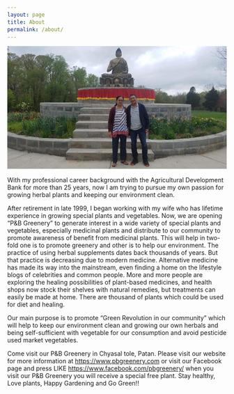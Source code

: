 ```yaml
---
layout: page
title: About
permalink: /about/
---
```

![PBB picture](/assets/images/pbb.jpg)

With my professional career background with the Agricultural Development Bank for more than 25 years, now I am trying to pursue my own passion for growing herbal plants and keeping our environment clean.  

After retirement in late 1999, I began working with my wife who has lifetime experience in growing special plants and vegetables. Now, we are opening “P&B Greenery” to generate interest in a wide variety of special plants and vegetables, especially medicinal plants and distribute to our community to promote awareness of benefit from medicinal plants. This will help in two-fold one is to promote greenery and other is to help our environment. 
The practice of using herbal supplements dates back thousands of years. But that practice is decreasing due to modern medicine.  Alternative medicine has made its way into the mainstream, even finding a home on the lifestyle blogs of celebrities and common people. More and more people are exploring the healing possibilities of plant-based medicines, and health shops now stock their shelves with natural remedies, but treatments can easily be made at home. There are thousand of plants which could be used for diet and healing. 

Our main purpose is to promote “Green Revolution in our community” which will help to keep our environment clean and growing our own herbals and being self-sufficient with vegetable for our consumption and avoid pesticide used market vegetables.

Come visit our P&B Greenery in Chyasal tole, Patan. Please visit our website for more information at https://www.pbgreenery.com or visit our  Facebook page and press LIKE  https://www.facebook.com/pbgreenery/  when you visit our P&B Greenery you will receive a special free plant. 
Stay healthy, Love plants, Happy Gardening and Go Green!!